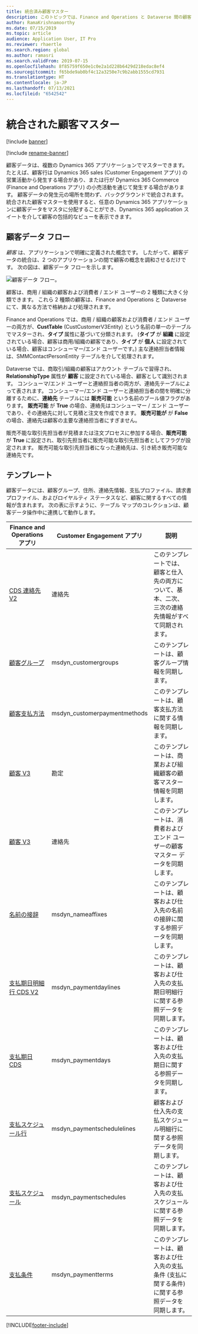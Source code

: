 ```yaml
---
title: 統合済み顧客マスター
description: このトピックでは、Finance and Operations と Dataverse 間の顧客データの統合について説明します。
author: RamaKrishnamoorthy
ms.date: 07/15/2019
ms.topic: article
audience: Application User, IT Pro
ms.reviewer: rhaertle
ms.search.region: global
ms.author: ramasri
ms.search.validFrom: 2019-07-15
ms.openlocfilehash: 8f85759f650e1c0e2a1d228b6429d218edac8ef4
ms.sourcegitcommit: f65bde9ab0bf4c12a3250e7c9b2abb1555cd7931
ms.translationtype: HT
ms.contentlocale: ja-JP
ms.lasthandoff: 07/13/2021
ms.locfileid: "6542542"
---
```

# <a name="integrated-customer-master"></a>統合された顧客マスター

[!include [banner](../../includes/banner.md)]

[!include [rename-banner](~/includes/cc-data-platform-banner.md)]

顧客データは、複数の Dynamics 365 アプリケーションでマスターできます。 たとえば、顧客行は Dynamics 365 sales (Customer Engagement アプリ) の営業活動から発生する場合があり、または行が Dynamics 365 Commerce (Finance and Operations アプリ) の小売活動を通じて発生する場合があります。 顧客データの発生元の場所を問わず、バックグラウンドで統合されます。 統合された顧客マスターを使用すると、任意の Dynamics 365 アプリケーションに顧客データをマスタに分配することができ、Dynamics 365 application スイートを介して顧客の包括的なビューを表示できます。

## <a name="customer-data-flow"></a>顧客データ フロー

*顧客* は、アプリケーションで明確に定義された概念です。 したがって、顧客データの統合は、2 つのアプリケーションの間で顧客の概念を調和させるだけです。 次の図は、顧客データ フローを示します。

![顧客データ フロー。](media/dual-write-customer-data-flow.png)

顧客は、商用 / 組織の顧客および消費者 / エンド ユーザーの 2 種類に大きく分類できます。 これら 2 種類の顧客は、Finance and Operations と Dataverse にて、異なる方法で格納および処理されます。

Finance and Operations では、商用 / 組織の顧客および消費者 / エンド ユーザーの両方が、**CustTable** (CustCustomerV3Entity) という名前の単一のテーブルでマスターされ、**タイプ** 属性に基づいて分類されます。 (**タイプ** が **組織** に設定されている場合、顧客は商用/組織の顧客であり、**タイプ** が **個人** に設定されている場合、顧客はコンシューマー/エンド ユーザーです。) 主な連絡担当者情報は、SMMContactPersonEntity テーブルを介して処理されます。

Dataverse では、商取引/組織の顧客はアカウント テーブルで習得され、**RelationshipType** 属性が **顧客** に設定されている場合、顧客として識別されます。 コンシューマ/エンド ユーザーと連絡担当者の両方が、連絡先テーブルによって表されます。 コンシューマー/エンド ユーザーと連絡担当者の間を明確に分離するために、**連絡先** テーブルには **販売可能** という名前のブール値フラグがあります。 **販売可能** が **True** の場合、連絡先はコンシューマー / エンド ユーザーであり、その連絡先に対して見積と注文を作成できます。 **販売可能が** が **False** の場合、連絡先は顧客の主要な連絡担当者にすぎません。

販売不能な取引先担当者が見積または注文プロセスに参加する場合、**販売可能** が **True** に設定され、取引先担当者に販売可能な取引先担当者としてフラグが設定されます。 販売可能な取引先担当者になった連絡先は、引き続き販売可能な連絡先です。

## <a name="templates"></a>テンプレート

顧客データには、顧客グループ、住所、連絡先情報、支払プロファイル、請求書プロファイル、およびロイヤルティ ステータスなど、顧客に関するすべての情報が含まれます。 次の表に示すように、テーブル マップのコレクションは、顧客データ操作中に連携して動作します。

Finance and Operations アプリ | Customer Engagement アプリ         | 説明
----------------------------|---------------------------------|------------
[CDS 連絡先 V2](mapping-reference.md#115) | 連絡先 | このテンプレートでは、顧客と仕入先の両方について、基本、二次、三次の連絡先情報がすべて同期されます。
[顧客グループ](mapping-reference.md#126) | msdyn_customergroups | このテンプレートは、顧客グループ情報を同期します。
[顧客支払方法](mapping-reference.md#127) | msdyn_customerpaymentmethods | このテンプレートは、顧客支払方法に関する情報を同期します。
[顧客 V3](mapping-reference.md#101) | 勘定 | このテンプレートは、商業および組織顧客の顧客マスター情報を同期します。
[顧客 V3](mapping-reference.md#116) | 連絡先 | このテンプレートは、消費者およびエンド ユーザーの顧客マスター データを同期します。
[名前の接辞](mapping-reference.md#155) | msdyn_nameaffixes | このテンプレートは、顧客および仕入先の名前の接辞に関する参照データを同期します。
[支払期日明細行 CDS V2](mapping-reference.md#157) | msdyn_paymentdaylines | このテンプレートは、顧客および仕入先の支払期日明細行に関する参照データを同期します。
[支払期日 CDS](mapping-reference.md#158) | msdyn_paymentdays | このテンプレートは、顧客および仕入先の支払期日に関する参照データを同期します。
[支払スケジュール行](mapping-reference.md#159) | msdyn_paymentschedulelines | 顧客および仕入先の支払スケジュール明細行に関する参照データを同期します。
[支払スケジュール](mapping-reference.md#160) | msdyn_paymentschedules | このテンプレートは、顧客および仕入先の支払スケジュールに関する参照データを同期します。
[支払条件](mapping-reference.md#161) | msdyn_paymentterms | このテンプレートは、顧客および仕入先の支払条件 (支払に関する条件) に関する参照データを同期します。

[!INCLUDE[footer-include](../../../../includes/footer-banner.md)]
